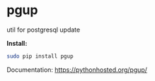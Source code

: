 pgup
====

util for postgresql update

**Install:**
```bash
sudo pip install pgup
```

Documentation: https://pythonhosted.org/pgup/
